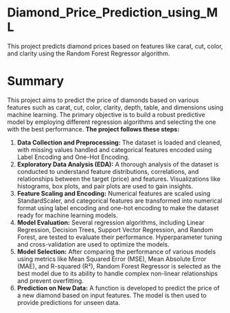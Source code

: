 # Diamond_Price_Prediction_using_ML
This project predicts diamond prices based on features like carat, cut, color, and clarity using the Random Forest Regressor algorithm.
# Summary
This project aims to predict the price of diamonds based on various features such as carat, cut, color, clarity, depth, table, and dimensions using machine learning. The primary objective is to build a robust predictive model by employing different regression algorithms and selecting the one with the best performance.
**The project follows these steps:**
1. **Data Collection and Preprocessing:** The dataset is loaded and cleaned, with missing values handled and categorical features encoded using Label Encoding and One-Hot Encoding.
2. **Exploratory Data Analysis (EDA):** A thorough analysis of the dataset is conducted to understand feature distributions, correlations, and relationships between the target (price) and features. Visualizations like histograms, box plots, and pair plots are used to gain insights.
3. **Feature Scaling and Encoding:** Numerical features are scaled using StandardScaler, and categorical features are transformed into numerical format using label encoding and one-hot encoding to make the dataset ready for machine learning models.
4. **Model Evaluation:** Several regression algorithms, including Linear Regression, Decision Trees, Support Vector Regression, and Random Forest, are tested to evaluate their performance. Hyperparameter tuning and cross-validation are used to optimize the models.
5. **Model Selection:** After comparing the performance of various models using metrics like Mean Squared Error (MSE), Mean Absolute Error (MAE), and R-squared (R²), Random Forest Regressor is selected as the best model due to its ability to handle complex non-linear relationships and prevent overfitting.
6. **Prediction on New Data:** A function is developed to predict the price of a new diamond based on input features. The model is then used to provide predictions for unseen data.

